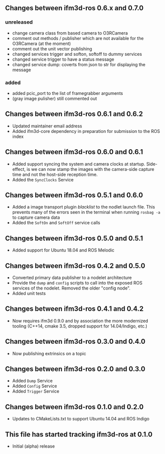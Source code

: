## Changes between ifm3d-ros 0.6.x and 0.7.0
### unreleased
+ change camera class from based camera to O3RCamera
+ comment out methods / publisher which are not available for the O3RCamera (at the moment)
+ comment out the unit vector publishing
+ changed services trigger and softon, softoff to dummy services 
+ changed service trigger to have a status message
+ changed service dump: coverts from json to str for displaying the message

### added
+ added pcic_port to the list of framegrabber arguments
+ (gray image pulisher) still commented out


## Changes between ifm3d-ros 0.6.1 and 0.6.2

* Updated maintainer email address
* Added ifm3d-core dependency in preparation for submission to the ROS index

## Changes between ifm3d-ros 0.6.0 and 0.6.1

* Added support syncing the system and camera clocks at startup. Side-effect,
  is we can now stamp the images with the camera-side capture time and not the
  host-side reception time.
* Added the `SyncClocks` Service

## Changes between ifm3d-ros 0.5.1 and 0.6.0

* Added a image transport plugin _blacklist_ to the nodlet launch file. This
  prevents many of the errors seen in the terminal when running `rosbag -a` to
  capture camera data
* Added the `SoftOn` and `SoftOff` service calls

## Changes between ifm3d-ros 0.5.0 and 0.5.1

* Added support for Ubuntu 18.04 and ROS Melodic

## Changes between ifm3d-ros 0.4.2 and 0.5.0
* Converted primary data publisher to a nodelet architecture
* Provide the `dump` and `config` scripts to call into the exposed ROS services
  of the nodelet. Removed the older "config node".
* Added unit tests

## Changes between ifm3d-ros 0.4.1 and 0.4.2
* Now requires ifm3d 0.9.0 and by association the more modernized tooling
  (C++14, cmake 3.5, dropped support for 14.04/Indigo, etc.)

## Changes between ifm3d-ros 0.3.0 and 0.4.0

* Now publishing extrinsics on a topic

## Changes between ifm3d-ros 0.2.0 and 0.3.0

* Added `Dump` Service
* Added `Config` Service
* Added `Trigger` Service

## Changes between ifm3d-ros 0.1.0 and 0.2.0

* Updates to CMakeLists.txt to support Ubuntu 14.04 and ROS Indigo

## This file has started tracking ifm3d-ros at 0.1.0

* Initial (alpha) release
